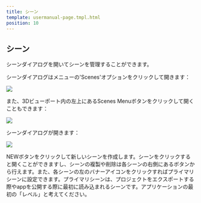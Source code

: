 ```yaml
---
title: シーン
template: usermanual-page.tmpl.html
position: 10
---
```


## シーン

シーンダイアログを開いてシーンを管理することができます。

シーンダイアログはメニューの'Scenes'オプションをクリックして開きます：

<img src="/images/user-manual/editor/scenes-menu.jpg" style="max-width: 100%"/>

また、3Dビューポート内の左上にあるScenes Menuボタンをクリックして開くこともできます：

<img src="/images/user-manual/editor/scenes-viewport.jpg" style="max-width: 100%"/>

シーンダイアログが開きます：

<img src="/images/user-manual/editor/scenes.jpg" style="max-width: 100%"/>

NEWボタンをクリックして新しいシーンを作成します。シーンをクリックすると開くことができますし、シーンの複製や削除は各シーンの右側にあるボタンから行えます。また、各シーンの左のバナーアイコンをクリックすればプライマリシーンに設定できます。プライマリシーンは、プロジェクトをエクスポートする際やappを公開する際に最初に読み込まれるシーンです。アプリケーションの最初の「レベル」と考えてください。

